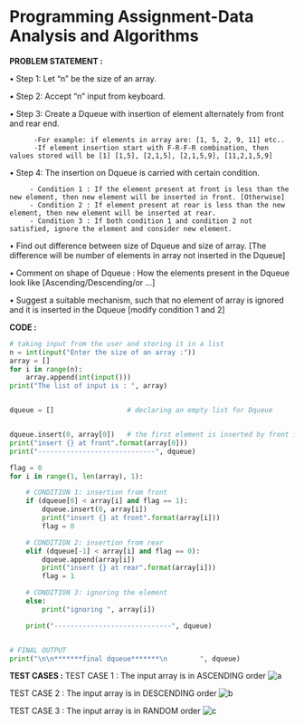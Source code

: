
# Programming Assignment-Data Analysis and Algorithms 

**PROBLEM STATEMENT :**

• Step 1: Let “n” be the size of an array.

• Step 2: Accept “n” input from keyboard.

• Step 3: Create a Dqueue with insertion of element alternately from front and rear end. 
          
          -For example: if elements in array are: [1, 5, 2, 9, 11] etc..
          -If element insertion start with F-R-F-R combination, then values stored will be [1] [1,5], [2,1,5], [2,1,5,9], [11,2,1,5,9]
          
        
• Step 4: The insertion on Dqueue is carried with certain condition.
                      
         - Condition 1 : If the element present at front is less than the new element, then new element will be inserted in front. [Otherwise]
         - Condition 2 : If element present at rear is less than the new element, then new element will be inserted at rear.
         - Condition 3 : If both condition 1 and condition 2 not satisfied, ignore the element and consider new element.


• Find out difference between size of Dqueue and size of array. [The difference will be number of elements in array not inserted in the Dqueue]

• Comment on shape of Dqueue : How the elements present in the Dqueue look like [Ascending/Descending/or …]

• Suggest a suitable mechanism, such that no element of array is ignored and it is inserted in the Dqueue [modify condition 1 and 2]


**CODE :**
```py
# taking input from the user and storing it in a list
n = int(input("Enter the size of an array :"))
array = []
for i in range(n):
    array.append(int(input()))
print("The list of input is : ", array)


dqueue = []                  # declaring an empty list for Dqueue


dqueue.insert(0, array[0])   # the first element is inserted by front in the dqueue
print("insert {} at front".format(array[0]))
print("-----------------------------", dqueue)

flag = 0
for i in range(1, len(array), 1):

    # CONDITION 1: insertion from front
    if (dqueue[0] < array[i] and flag == 1):
        dqueue.insert(0, array[i])
        print("insert {} at front".format(array[i]))
        flag = 0

    # CONDITION 2: insertion from rear
    elif (dqueue[-1] < array[i] and flag == 0):
        dqueue.append(array[i])
        print("insert {} at rear".format(array[i]))
        flag = 1

    # CONDITION 3: ignoring the element
    else:
        print("ignoring ", array[i])

    print("-----------------------------", dqueue)


# FINAL OUTPUT
print("\n\n*******final dqueue*******\n        ", dqueue)
```

**TEST CASES :**
TEST CASE 1 : The input array is in ASCENDING order
![a](https://user-images.githubusercontent.com/113937257/202613187-286ad68f-adc7-4e85-b833-1dea59a2e3b3.png)

TEST CASE 2 : The input array is in DESCENDING order
![b](https://user-images.githubusercontent.com/113937257/202613254-224f1354-98cf-4777-abdf-50ce685b31f8.png)

TEST CASE 3 : The input array is  in RANDOM order
![c](https://user-images.githubusercontent.com/113937257/202613273-4075a0ec-49a9-4d4f-824e-fdbe80061e4e.png)
